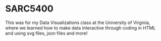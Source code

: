 # SARC5400

This was for my Data Visualizations class at the University of Virginia, where we learned how to make data interactive through coding in HTML and using svg files, json files and more!

